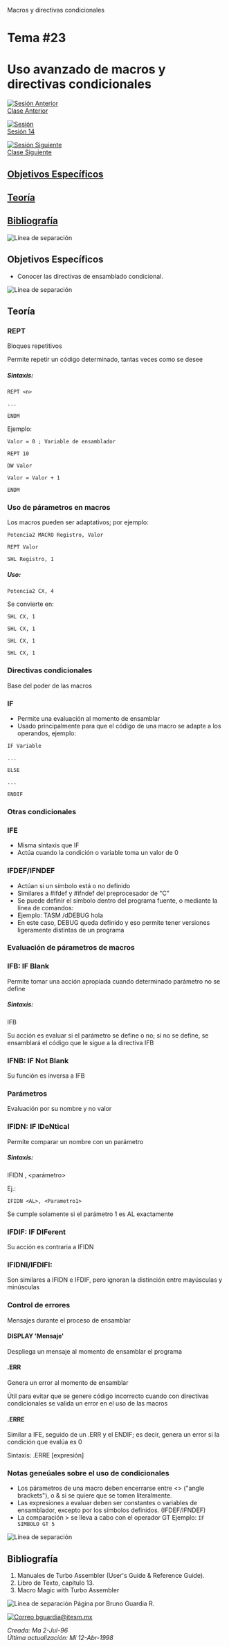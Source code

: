  Macros y directivas condicionales

Tema #23
========

Uso avanzado de macros y directivas condicionales
=================================================

[![Sesión Anterior](../../images/anterior.gif)  
Clase Anterior](clase22.md)

[![Sesión](../../images/light.gif)  
Sesión 14](../Sesiones/sv14.htm)

[![Sesión Siguiente](../../images/sigue.gif)  
Clase Siguiente](../Temas/clase24.md)

[Objetivos Específicos](#objetivo)
----------------------------------

[Teoría](#teoria)
-----------------

[Bibliografía](#biblio)
-----------------------

![Línea de separación](../../images/waveline.gif)

Objetivos Específicos
---------------------

*   Conocer las directivas de ensamblado condicional.

![Línea de separación](../../images/waveline.gif)

Teoría
------

### REPT

Bloques repetitivos

Permite repetir un código determinado, tantas veces como se desee

##### Sintaxis:

`REPT <n>`

`...`

`ENDM`

Ejemplo:

`Valor = 0 ; Variable de ensamblador`

`REPT 10`

`DW Valor`

`Valor = Valor + 1`

`ENDM`

### Uso de párametros en macros

Los macros pueden ser adaptativos; por ejemplo:

`Potencia2 MACRO Registro, Valor`

`REPT Valor`

`SHL Registro, 1`

##### Uso:

`Potencia2 CX, 4`

Se convierte en:

`SHL CX, 1`

`SHL CX, 1`

`SHL CX, 1`

`SHL CX, 1`

### Directivas condicionales

Base del poder de las macros

### IF

*   Permite una evaluación al momento de ensamblar
*   Usado principalmente para que el código de una macro se adapte a los operandos, ejemplo:

`IF Variable`

`...`

`ELSE`

`...`

`ENDIF`

### Otras condicionales

### IFE

*   Misma sintaxis que IF
*   Actúa cuando la condición o variable toma un valor de 0

### IFDEF/IFNDEF

*   Actúan si un símbolo está o no definido
*   Similares a #ifdef y #ifndef del preprocesador de "C"
*   Se puede definir el símbolo dentro del programa fuente, o mediante la línea de comandos:
*   Ejemplo: TASM /dDEBUG hola
*   En este caso, DEBUG queda definido y eso permite tener versiones ligeramente distintas de un programa

### Evaluación de párametros de macros

### IFB: IF Blank

Permite tomar una acción apropiada cuando determinado parámetro no se define

##### Sintaxis:

IFB <parametro de macro>

Su acción es evaluar si el parámetro se define o no; si no se define, se ensamblará el código que le sigue a la directiva IFB

### IFNB: IF Not Blank

Su función es inversa a IFB

### Parámetros

Evaluación por su nombre y no valor

### IFIDN: IF IDeNtical

Permite comparar un nombre con un parámetro

##### Sintaxis:

IFIDN <nombre>, <parámetro>

Ej.:

`IFIDN <AL>, <Parametro1>`

Se cumple solamente si el parámetro 1 es AL exactamente

### IFDIF: IF DIFerent

Su acción es contraria a IFIDN

### IFIDNI/IFDIFI:

Son similares a IFIDN e IFDIF, pero ignoran la distinción entre mayúsculas y minúsculas

### Control de errores

Mensajes durante el proceso de ensamblar

#### DISPLAY 'Mensaje'

Despliega un mensaje al momento de ensamblar el programa

#### .ERR

Genera un error al momento de ensamblar

Útil para evitar que se genere código incorrecto cuando con directivas condicionales se valida un error en el uso de las macros

#### .ERRE

Similar a IFE, seguido de un .ERR y el ENDIF; es decir, genera un error si la condición que evalúa es 0

Sintaxis: .ERRE \[expresión\]

### Notas geneúales sobre el uso de condicionales

*   Los párametros de una macro deben encerrarse entre <> ("angle brackets"), o & si se quiere que se tomen literalmente.
*   Las expresiones a evaluar deben ser constantes o variables de ensamblador, excepto por los símbolos definidos. (IFDEF/IFNDEF)
*   La comparación > se lleva a cabo con el operador GT Ejemplo: `IF SIMBOLO GT 5`

![Línea de separación](../../images/waveline.gif)

Bibliografía
------------

1.  Manuales de Turbo Assembler (User's Guide & Reference Guide).
2.  Libro de Texto, capítulo 13.
3.  Macro Magic with Turbo Assembler

![Línea de separación](../../images/waveline.gif) Página por Bruno Guardia R.

 [![Correo](../../images/mail.gif) bguardia@itesm.mx](mailto:bguardia@campus.ccm.itesm.mx)

_Creada: Ma 2-Jul-96_  
_Última actualización: Mi 12-Abr-1998_
